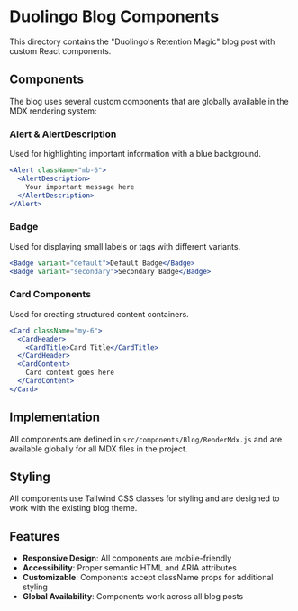 # Duolingo Blog Components

This directory contains the "Duolingo's Retention Magic" blog post with custom React components.

## Components

The blog uses several custom components that are globally available in the MDX rendering system:

### Alert & AlertDescription
Used for highlighting important information with a blue background.

```jsx
<Alert className="mb-6">
  <AlertDescription>
    Your important message here
  </AlertDescription>
</Alert>
```

### Badge
Used for displaying small labels or tags with different variants.

```jsx
<Badge variant="default">Default Badge</Badge>
<Badge variant="secondary">Secondary Badge</Badge>
```

### Card Components
Used for creating structured content containers.

```jsx
<Card className="my-6">
  <CardHeader>
    <CardTitle>Card Title</CardTitle>
  </CardHeader>
  <CardContent>
    Card content goes here
  </CardContent>
</Card>
```

## Implementation

All components are defined in `src/components/Blog/RenderMdx.js` and are available globally for all MDX files in the project.

## Styling

All components use Tailwind CSS classes for styling and are designed to work with the existing blog theme.

## Features

- **Responsive Design**: All components are mobile-friendly
- **Accessibility**: Proper semantic HTML and ARIA attributes
- **Customizable**: Components accept className props for additional styling
- **Global Availability**: Components work across all blog posts
